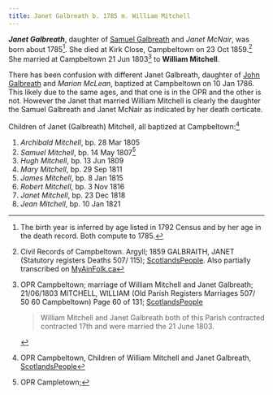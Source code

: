 ```yaml
---
title: Janet Galbreath b. 1785 m. William Mitchell
---
```

***Janet Galbreath***, daughter of [Samuel Galbreath](/people/galbreath-samuel-1736.md) and *Janet McNair*, was born about 1785[^birth]. 
She died at Kirk Close, Campbeltown on 23 Oct 1859.[^death]  She married at Campbeltown 21 Jun 1803[^marriage] to **William Mitchell**.

There has been confusion with different Janet Galbreath, daughter of [John Galbreath](/people/galbreath-john-1760.md) and *Marion McLean*, baptized at Campbeltown on 10 Jan 1786. This likely due to the same ages, and that one is in the OPR and the other is not.  However the Janet that married William Mitchell is clearly the daughter the Samuel Galbreath and Janet McNair as indicated by her death certicate.

Children of Janet (Galbreath) Mitchell, all baptized at Campbeltown:[^children]

1. *Archibald Mitchell*, bp. 28 Mar 1805
2. *Samuel Mitchell*, bp. 14 May 1807[^samuel-birth]
3. *Hugh Mitchell*, bp. 13 Jun 1809
4. *Mary Mitchell*, bp. 29 Sep 1811
5. *James Mitchell*, bp. 8 Jan 1815
6. *Robert Mitchell*, bp. 3 Nov 1816
7. *Janet Mitchell*, bp. 23 Dec 1818
8. *Jean Mitchell*, bp. 10 Jan 1821

[^birth]: The birth year is inferred by age listed in 1792 Census and by her age in the  death record.  Both compute to 1785.

[^marriage]: OPR Campbeltown; marriage of William Mitchell and Janet Galbreath;
21/06/1803 MITCHELL, WILLIAM (Old Parish Registers Marriages 507/ 50 60 Campbeltown) Page 60 of 131; 
[ScotlandsPeople](https://www.scotlandspeople.gov.uk/view-image/nrs_opr_records/10066053?image=60)
    > William Mitchell and Janet Galbreath both of this Parish contracted
    > contracted 17th and were married the 21 June 1803.

[^children]: OPR Campbeltown, Children of William Mitchell and Janet Galbreath, [ScotlandsPeople](https://www.scotlandspeople.gov.uk/record-results?search_type=people&event=%28B%20OR%20C%20OR%20S%29&record_type%5B0%5D=opr_births&church_type=Old%20Parish%20Registers&dl_cat=church&dl_rec=church-births-baptisms&surname=mitchell&surname_so=fuzzy&forename_so=starts&parent_names=William%20MItchel&parent_names_so=exact&parent_name_two=galbreath&parent_name_two_so=fuzzy&county=ARGYLL&record=Church%20of%20Scotland%20%28old%20parish%20registers%29%20Roman%20Catholic%20Church%20Other%20churches&rd_real_name%5B0%5D=CAMPBELTOWN%20%28LANDWARD%29%20OR%20CAMPBELTOWN%20%28BURGH%29%20OR%20CAMPBELTOWN&rd_display_name%5B0%5D=CAMPBELTOWN%20%28LANDWARD%29%7CCAMPBELTOWN%20%28BURGH%29%7CCAMPBELTOWN_CAMPBELTOWN&rd_label%5B0%5D=CAMPBELTOWN&rd_name%5B0%5D=CAMPBELTOWN%20%2ALANDWARD%2A%20OR%20CAMPBELTOWN%20%2ABURGH%2A%20OR%20CAMPBELTOWN&sort=asc&order=Date&field=year)

[^death]: Civil Records of Campbeltown. Argyll; 1859 GALBRAITH, JANET (Statutory registers Deaths 507/ 115); [ScotlandsPeople](https://www.scotlandspeople.gov.uk/view-image/nrs_stat_deaths/327148).  Also partially transcribed on [MyAinFolk.ca](https://www.myainfolk.ca/records/5765)

[^samuel-birth]: OPR Campletown; 
